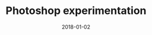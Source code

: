 ---
title: Photoshop experimentation
date: 2018-01-02
categories: Image
image: /images/blog/hipster-mulitple-exposure-1-740x751.jpg
size: large
---